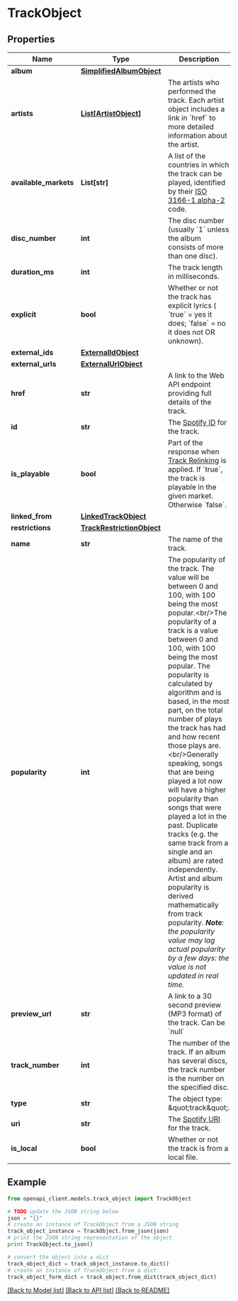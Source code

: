 # TrackObject


## Properties
Name | Type | Description | Notes
------------ | ------------- | ------------- | -------------
**album** | [**SimplifiedAlbumObject**](SimplifiedAlbumObject.md) |  | [optional] 
**artists** | [**List[ArtistObject]**](ArtistObject.md) | The artists who performed the track. Each artist object includes a link in &#x60;href&#x60; to more detailed information about the artist.  | [optional] 
**available_markets** | **List[str]** | A list of the countries in which the track can be played, identified by their [ISO 3166-1 alpha-2](http://en.wikipedia.org/wiki/ISO_3166-1_alpha-2) code.  | [optional] 
**disc_number** | **int** | The disc number (usually &#x60;1&#x60; unless the album consists of more than one disc).  | [optional] 
**duration_ms** | **int** | The track length in milliseconds.  | [optional] 
**explicit** | **bool** | Whether or not the track has explicit lyrics ( &#x60;true&#x60; &#x3D; yes it does; &#x60;false&#x60; &#x3D; no it does not OR unknown).  | [optional] 
**external_ids** | [**ExternalIdObject**](ExternalIdObject.md) |  | [optional] 
**external_urls** | [**ExternalUrlObject**](ExternalUrlObject.md) |  | [optional] 
**href** | **str** | A link to the Web API endpoint providing full details of the track.  | [optional] 
**id** | **str** | The [Spotify ID](/documentation/web-api/concepts/spotify-uris-ids) for the track.  | [optional] 
**is_playable** | **bool** | Part of the response when [Track Relinking](/documentation/web-api/concepts/track-relinking) is applied. If &#x60;true&#x60;, the track is playable in the given market. Otherwise &#x60;false&#x60;.  | [optional] 
**linked_from** | [**LinkedTrackObject**](LinkedTrackObject.md) |  | [optional] 
**restrictions** | [**TrackRestrictionObject**](TrackRestrictionObject.md) |  | [optional] 
**name** | **str** | The name of the track.  | [optional] 
**popularity** | **int** | The popularity of the track. The value will be between 0 and 100, with 100 being the most popular.&lt;br/&gt;The popularity of a track is a value between 0 and 100, with 100 being the most popular. The popularity is calculated by algorithm and is based, in the most part, on the total number of plays the track has had and how recent those plays are.&lt;br/&gt;Generally speaking, songs that are being played a lot now will have a higher popularity than songs that were played a lot in the past. Duplicate tracks (e.g. the same track from a single and an album) are rated independently. Artist and album popularity is derived mathematically from track popularity. _**Note**: the popularity value may lag actual popularity by a few days: the value is not updated in real time._  | [optional] 
**preview_url** | **str** | A link to a 30 second preview (MP3 format) of the track. Can be &#x60;null&#x60;  | [optional] 
**track_number** | **int** | The number of the track. If an album has several discs, the track number is the number on the specified disc.  | [optional] 
**type** | **str** | The object type: \&quot;track\&quot;.  | [optional] 
**uri** | **str** | The [Spotify URI](/documentation/web-api/concepts/spotify-uris-ids) for the track.  | [optional] 
**is_local** | **bool** | Whether or not the track is from a local file.  | [optional] 

## Example

```python
from openapi_client.models.track_object import TrackObject

# TODO update the JSON string below
json = "{}"
# create an instance of TrackObject from a JSON string
track_object_instance = TrackObject.from_json(json)
# print the JSON string representation of the object
print TrackObject.to_json()

# convert the object into a dict
track_object_dict = track_object_instance.to_dict()
# create an instance of TrackObject from a dict
track_object_form_dict = track_object.from_dict(track_object_dict)
```
[[Back to Model list]](../README.md#documentation-for-models) [[Back to API list]](../README.md#documentation-for-api-endpoints) [[Back to README]](../README.md)


